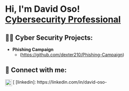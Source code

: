 <h1>Hi, I'm David Oso! <br/><a href="https://www.linkedin.com/in/joshmadakor/">Cybersecurity Professional</a>

<h2>👨‍💻 Cyber Security Projects:</h2>

- <b>Phishing Campaign</b>
  - (https://github.com/dexter210/Phishing-Campaign)

<h2> 🤳 Connect with me:</h2>
[<img align="left" alt="David Oso | LinkedIn" width="22px" src="https://cdn.jsdelivr.net/npm/simple-icons@v3/icons/linkedin.svg" />
[linkedin]: https://linkedin.com/in/david-oso-


<!--
**joshmadakor1/joshmadakor1** is a ✨ _special_ ✨ repository because its `README.md` (this file) appears on your GitHub profile.

Here are some ideas to get you started:

- 🔭 I’m currently working on ...
- 🌱 I’m currently learning ...
- 👯 I’m looking to collaborate on ...
- 🤔 I’m looking for help with ...
- 💬 Ask me about ...
- 📫 How to reach me: ...
- 😄 Pronouns: ...
- ⚡ Fun fact: ...
-->
